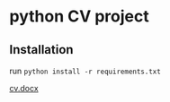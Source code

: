 # python CV project

## Installation
run `python install -r requirements.txt`

[cv.docx](https://github.com/JefferyBentley/python-CV-project-/files/5877507/cv.docx)
